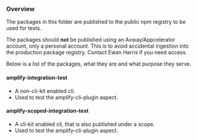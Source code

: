 ### Overview

The packages in this folder are published to the public npm registry to be used for tests. 

The packages should **not** be published using an Axway/Appcelerator account, only a personal account. This is to avoid accidental ingestion into the production package registry. Contact Ewan Harris if you need access.

Below is a list of the packages, what they are and what purpose they serve.

#### amplify-integration-test

* A non-cli-kit enabled cli.
* Used to test the amplify-cli-plugin aspect.

#### amplify-scoped-integration-test

* A cli-kit enabled cli, that is also published under a scope.
* Used to test the amplify-cli-plugin aspect.
